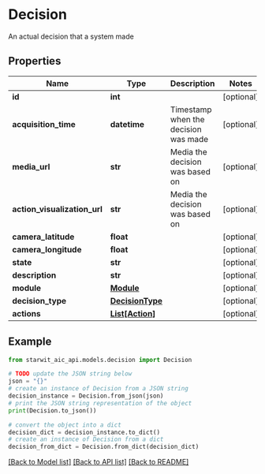# Decision

An actual decision that a system made

## Properties

Name | Type | Description | Notes
------------ | ------------- | ------------- | -------------
**id** | **int** |  | [optional] 
**acquisition_time** | **datetime** | Timestamp when the decision was made | [optional] 
**media_url** | **str** | Media the decision was based on | [optional] 
**action_visualization_url** | **str** | Media the decision was based on | [optional] 
**camera_latitude** | **float** |  | [optional] 
**camera_longitude** | **float** |  | [optional] 
**state** | **str** |  | [optional] 
**description** | **str** |  | [optional] 
**module** | [**Module**](Module.md) |  | [optional] 
**decision_type** | [**DecisionType**](DecisionType.md) |  | [optional] 
**actions** | [**List[Action]**](Action.md) |  | [optional] 

## Example

```python
from starwit_aic_api.models.decision import Decision

# TODO update the JSON string below
json = "{}"
# create an instance of Decision from a JSON string
decision_instance = Decision.from_json(json)
# print the JSON string representation of the object
print(Decision.to_json())

# convert the object into a dict
decision_dict = decision_instance.to_dict()
# create an instance of Decision from a dict
decision_from_dict = Decision.from_dict(decision_dict)
```
[[Back to Model list]](../README.md#documentation-for-models) [[Back to API list]](../README.md#documentation-for-api-endpoints) [[Back to README]](../README.md)


